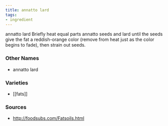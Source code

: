 ```yaml
---
title: annatto lard
tags:
- ingredient
---
```

annatto lard Briefly heat equal parts annatto seeds and lard until the seeds give the fat a reddish-orange color (remove from heat just as the color begins to fade), then strain out seeds.

### Other Names

* annatto lard

### Varieties

* [[fats]]

### Sources
* http://foodsubs.com/Fatsoils.html

